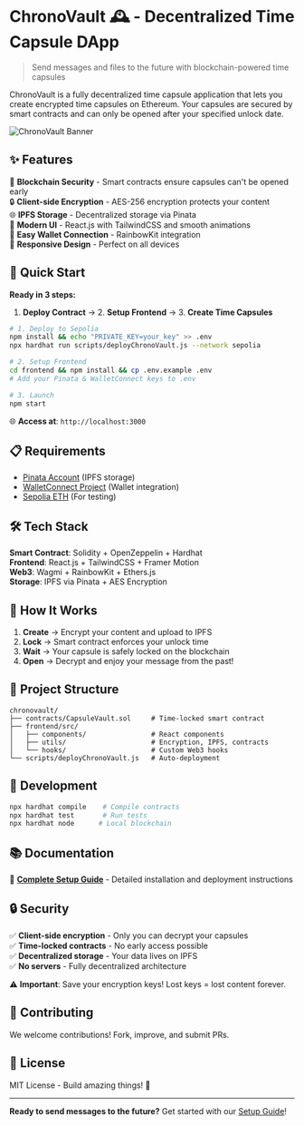 # ChronoVault 🕰️ - Decentralized Time Capsule DApp

> Send messages and files to the future with blockchain-powered time capsules

ChronoVault is a fully decentralized time capsule application that lets you create encrypted time capsules on Ethereum. Your capsules are secured by smart contracts and can only be opened after your specified unlock date.

![ChronoVault Banner](https://via.placeholder.com/800x200/1a1a2e/eee?text=ChronoVault+-+Time+Capsules+on+Blockchain)

## ✨ Features

🔐 **Blockchain Security** - Smart contracts ensure capsules can't be opened early  
🔒 **Client-side Encryption** - AES-256 encryption protects your content  
🌐 **IPFS Storage** - Decentralized storage via Pinata  
🎨 **Modern UI** - React.js with TailwindCSS and smooth animations  
👛 **Easy Wallet Connection** - RainbowKit integration  
📱 **Responsive Design** - Perfect on all devices  

## 🚀 Quick Start

**Ready in 3 steps:**

1. **Deploy Contract** → 2. **Setup Frontend** → 3. **Create Time Capsules**

```bash
# 1. Deploy to Sepolia
npm install && echo "PRIVATE_KEY=your_key" >> .env
npx hardhat run scripts/deployChronoVault.js --network sepolia

# 2. Setup Frontend  
cd frontend && npm install && cp .env.example .env
# Add your Pinata & WalletConnect keys to .env

# 3. Launch
npm start
```

🌐 **Access at**: `http://localhost:3000`

## 📋 Requirements

- [Pinata Account](https://pinata.cloud/) (IPFS storage)
- [WalletConnect Project](https://cloud.walletconnect.com/) (Wallet integration)  
- [Sepolia ETH](https://sepoliafaucet.com/) (For testing)

## 🛠️ Tech Stack

**Smart Contract**: Solidity + OpenZeppelin + Hardhat  
**Frontend**: React.js + TailwindCSS + Framer Motion  
**Web3**: Wagmi + RainbowKit + Ethers.js  
**Storage**: IPFS via Pinata + AES Encryption

## 📖 How It Works

1. **Create** → Encrypt your content and upload to IPFS
2. **Lock** → Smart contract enforces your unlock time  
3. **Wait** → Your capsule is safely locked on the blockchain
4. **Open** → Decrypt and enjoy your message from the past!

## 📂 Project Structure

```
chronovault/
├── contracts/CapsuleVault.sol     # Time-locked smart contract
├── frontend/src/
│   ├── components/                # React components
│   ├── utils/                     # Encryption, IPFS, contracts
│   └── hooks/                     # Custom Web3 hooks
└── scripts/deployChronoVault.js   # Auto-deployment
```

## 🔧 Development

```bash
npx hardhat compile    # Compile contracts
npx hardhat test       # Run tests  
npx hardhat node      # Local blockchain
```

## 📚 Documentation

📖 **[Complete Setup Guide](./SETUP.md)** - Detailed installation and deployment instructions  

## 🔒 Security

✅ **Client-side encryption** - Only you can decrypt your capsules  
✅ **Time-locked contracts** - No early access possible  
✅ **Decentralized storage** - Your data lives on IPFS  
✅ **No servers** - Fully decentralized architecture  

⚠️ **Important**: Save your encryption keys! Lost keys = lost content forever.

## 🤝 Contributing

We welcome contributions! Fork, improve, and submit PRs.

## 📄 License

MIT License - Build amazing things! 🚀

---

**Ready to send messages to the future?** Get started with our [Setup Guide](./SETUP.md)!
